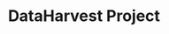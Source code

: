 ---
templateKey: 'project-page'
navbar_backgroundColor: 'transparent'
navbar_textColor: '#ffffff'
navbar_logo: /img/dataharvest_logo_white.png
border_bottom: 'none'
title: DataHarvest Project
lifecycle_title: A connected view of the produce lifecycle at each stage of the product lifecycle
lifecycle_description: DataHarvest’s vision for the future farm is about end-to-end knowledge. Our FirstBlock Ledger is a modular platform for building, deploying, and running distributed ledgers. Distributed ledgers provide a digital record, like asset ownership, that is maintained without a central authority or implementation. This provides unparalleled transparency and security; that provides value to all parties.
stage_1_title: Research
stage_1_image: /img/research.png
stage_1_image_after: /img/research_after.png
stage_2_title: Nursery
stage_2_image: /img/nursery.png
stage_2_image_after: /img/nursery_after.png
stage_3_title: Operations
stage_3_image: /img/operations.png
stage_3_image_after: /img/operations_after.png
stage_4_title: Logistics
stage_4_image: /img/logistics.png
stage_4_image_after: /img/logistics_after.png
stage_5_title: Retail
stage_5_image: /img/retail.png
stage_5_image_after: /img/retail_after.png
stage_6_title: Consumer
stage_6_image: /img/consumer.png
stage_6_image_after: /img/consumer_after.png
features_title: Features and technology
features_subtitle: We partner with organizations and build connections with technology to impact each stage of the product lifecycle.
footer_background_color: '#606061'
---